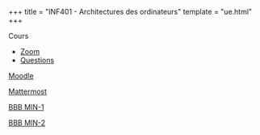 +++
title = "INF401 - Architectures des ordinateurs"
template = "ue.html"
+++

Cours

- [Zoom](https://univ-grenoble-alpes-fr.zoom.us/j/2089240348)
- [Questions](https://web.speakup.info/)

[Moodle](https://cours.univ-grenoble-alpes.fr/course/view.php?id=7013)

[Mattermost](http://im2ag-tchat.univ-grenoble-alpes.fr/l2/channels/inf401-architectures-des-ordinateurs)

[BBB MIN-1](https://meet.univ-grenoble-alpes.fr/b/den-erz-g6d)

[BBB MIN-2](https://meet.univ-grenoble-alpes.fr/b/den-nvx-uaa)
